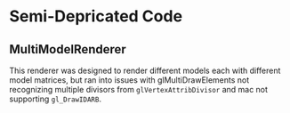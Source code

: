 # Semi-Depricated Code

## MultiModelRenderer

This renderer was designed to render different models each with different model matrices, but ran into issues with glMultiDrawElements not recognizing multiple divisors from `glVertexAttribDivisor` and mac not supporting `gl_DrawIDARB`.